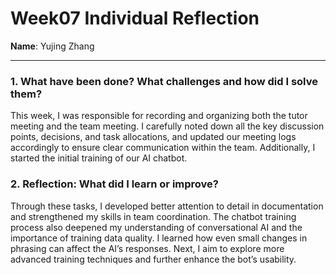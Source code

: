 # Week07 Individual Reflection  
**Name**: Yujing Zhang  

---

### 1. What have been done? What challenges and how did I solve them?
This week, I was responsible for recording and organizing both the tutor meeting and the team meeting. I carefully noted down all the key discussion points, decisions, and task allocations, and updated our meeting logs accordingly to ensure clear communication within the team. Additionally, I started the initial training of our AI chatbot.

### 2. Reflection: What did I learn or improve?  

Through these tasks, I developed better attention to detail in documentation and strengthened my skills in team coordination. The chatbot training process also deepened my understanding of conversational AI and the importance of training data quality. I learned how even small changes in phrasing can affect the AI’s responses. Next, I aim to explore more advanced training techniques and further enhance the bot’s usability.